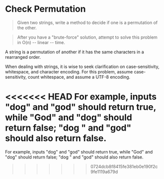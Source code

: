 # Check Permutation

> Given two strings, write a method to decide if one is a permutation of the other.

> After you have a "brute-force" solution, attempt to solve this problem in O(n) -- linear -- time.

A string is a permutation of another if it has the same characters in a rearranged order.

When dealing with strings, it is wise to seek clarification on case-sensitivity, whitespace, and character encoding. For this problem, assume case-sensitivity, count whitespace, and assume a UTF-8 encoding. 

<<<<<<< HEAD
For example, inputs "dog" and "god" should return true, while "God" and "dog" should return false; "dog " and "god" should also return false.
=======
For example, inputs "dog" and "god" should return true, while "God" and "dog" should return false; "dog " and "god" should also return false.




>>>>>>> 0724dcb8f8415fe381eb0e190f2c9fe1119a679d
